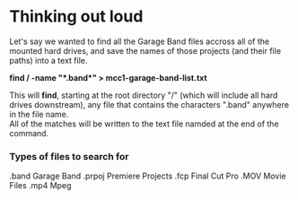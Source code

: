 # Thinking out loud

Let's say we wanted to find all the Garage Band files accross all of the mounted hard drives, and save the names of those projects (and their file paths) into a text file. 

**find / -name "\*.band\*" > mcc1-garage-band-list.txt**

This will **find**,  starting at the root directory "/" (which will include all hard drives downstream), any file that contains the characters ".band" anywhere in the file name.  
All of the matches will be written to the text file namded at the end of the command.   

### Types of files to search for
.band   Garage Band
.prpoj  Premiere Projects
.fcp    Final Cut Pro
.MOV    Movie Files
.mp4    Mpeg 
